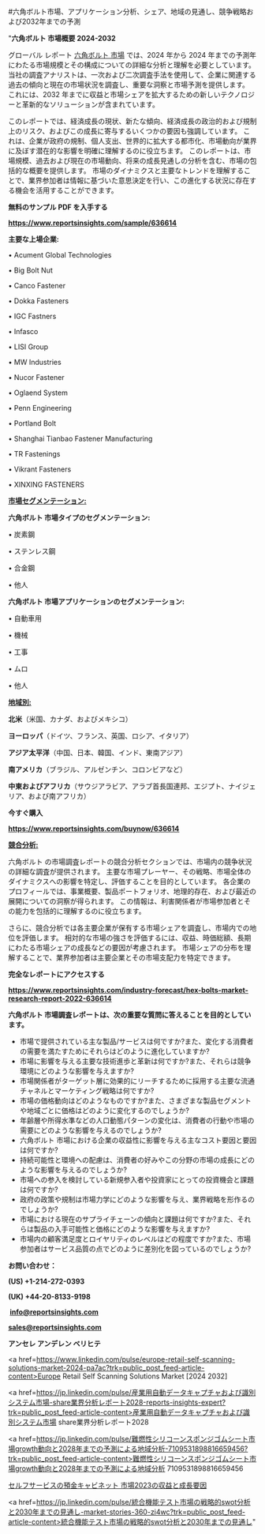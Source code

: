 #六角ボルト市場、アプリケーション分析、シェア、地域の見通し、競争戦略および2032年までの予測

"<strong>六角ボルト 市場概要 2024-2032</strong>

グローバル レポート <a href=https://www.reportsinsights.com/sample/636614>六角ボルト 市場</a> では、2024 年から 2024 年までの予測年にわたる市場規模とその構成についての詳細な分析と理解を必要としています。 当社の調査アナリストは、一次および二次調査手法を使用して、企業に関連する過去の傾向と現在の市場状況を調査し、重要な洞察と市場予測を提供します。 これには、2032 年までに収益と市場シェアを拡大​​するための新しいテクノロジーと革新的なソリューションが含まれています。

このレポートでは、経済成長の現状、新たな傾向、経済成長の政治的および規制上のリスク、およびこの成長に寄与するいくつかの要因も強調しています。 これは、企業が政府の規制、個人支出、世界的に拡大する都市化、市場動向が業界に及ぼす潜在的な影響を明確に理解するのに役立ちます。 このレポートは、市場規模、過去および現在の市場動向、将来の成長見通しの分析を含む、市場の包括的な概要を提供します。 市場のダイナミクスと主要なトレンドを理解することで、業界参加者は情報に基づいた意思決定を行い、この進化する状況に存在する機会を活用することができます。

<strong><b>無料のサンプル PDF を入手する</b></strong>

<a href=https://www.reportsinsights.com/sample/636614><strong><u>https://www.reportsinsights.com/sample/636614</u></strong></a>

<strong>主要な上場企業:</strong>

• Acument Global Technologies

• Big Bolt Nut

• Canco Fastener

• Dokka Fasteners

• IGC Fastners

• Infasco

• LISI Group

• MW Industries

• Nucor Fastener

• Oglaend System

• Penn Engineering

• Portland Bolt

• Shanghai Tianbao Fastener Manufacturing

• TR Fastenings

• Vikrant Fasteners

• XINXING FASTENERS

<strong><u>市場セグメンテーション</u></strong><strong><u>:</u></strong>

<strong>六角ボルト 市場タイプのセグメンテーション:</strong>

• 炭素鋼

• ステンレス鋼

• 合金鋼

• 他人

<strong>六角ボルト 市場アプリケーションのセグメンテーション:</strong>

• 自動車用

• 機械

• 工事

• ムロ

• 他人

<strong><u>地域別</u></strong><strong><u>:</u></strong>

<strong>北米</strong>（米国、カナダ、およびメキシコ）

<strong>ヨーロッパ</strong>（ドイツ、フランス、英国、ロシア、イタリア）

<strong>アジア太平洋</strong>（中国、日本、韓国、インド、東南アジア）

<strong>南アメリカ</strong>（ブラジル、アルゼンチン、コロンビアなど）

<strong>中東およびアフリカ</strong>（サウジアラビア、アラブ首長国連邦、エジプト、ナイジェリア、および南アフリカ）

<strong>今すぐ購入</strong>

<a href=https://www.reportsinsights.com/buynow/636614><strong><u>https://www.reportsinsights.com/buynow/636614</u></strong></a>

<strong><u>競合分析:</u></strong>

六角ボルト の市場調査レポートの競合分析セクションでは、市場内の競争状況の詳細な調査が提供されます。 主要な市場プレーヤー、その戦略、市場全体のダイナミクスへの影響を特定し、評価することを目的としています。 各企業のプロフィールでは、事業概要、製品ポートフォリオ、地理的存在、および最近の展開についての洞察が得られます。 この情報は、利害関係者が市場参加者とその能力を包括的に理解するのに役立ちます。

さらに、競合分析では各主要企業が保有する市場シェアを調査し、市場内での地位を評価します。 相対的な市場の強さを評価するには、収益、時価総額、長期にわたる市場シェアの成長などの要因が考慮されます。 市場シェアの分布を理解することで、業界参加者は主要企業とその市場支配力を特定できます。

<strong>完全なレポートにアクセスする</strong>

<a href=https://www.reportsinsights.com/industry-forecast/hex-bolts-market-research-report-2022-636614><strong><u><b>https://www.reportsinsights.com/industry-forecast/hex-bolts-market-research-report-2022-636614</b></u></strong></a>

<strong><b>六角ボルト 市場調査レポートは、次の重要な質問に答えることを目的としています。</b></strong>
<ul>
  <li>市場で提供されている主な製品/サービスは何ですか?また、変化する消費者の需要を満たすためにそれらはどのように進化していますか?</li>
  <li>市場に影響を与える主要な技術進歩と革新は何ですか?また、それらは競争環境にどのような影響を与えますか?</li>
  <li>市場関係者がターゲット層に効果的にリーチするために採用する主要な流通チャネルとマーケティング戦略は何ですか?</li>
  <li>市場の価格動向はどのようなものですか?また、さまざまな製品セグメントや地域ごとに価格はどのように変化するのでしょうか?</li>
  <li>年齢層や所得水準などの人口動態パターンの変化は、消費者の行動や市場の需要にどのような影響を与えるのでしょうか?</li>
  <li>六角ボルト 市場における企業の収益性に影響を与える主なコスト要因と要因は何ですか?</li>
  <li>持続可能性と環境への配慮は、消費者の好みやこの分野の市場の成長にどのような影響を与えるのでしょうか?</li>
  <li>市場への参入を検討している新規参入者や投資家にとっての投資機会と課題は何ですか?</li>
  <li>政府の政策や規制は市場力学にどのような影響を与え、業界戦略を形作るのでしょうか?</li>
  <li>市場における現在のサプライチェーンの傾向と課題は何ですか?また、それらは製品の入手可能性と価格にどのような影響を与えますか?</li>
  <li>市場内の顧客満足度とロイヤリティのレベルはどの程度ですか?また、市場参加者はサービス品質の点でどのように差別化を図っているのでしょうか?</li>
</ul>
<strong>お問い合わせ：</strong>

<strong>(US) +1-214-272-0393</strong>

<strong>(UK) +44-20-8133-9198</strong>

<strong> </strong><a href=info@reportsinsights.com><strong><u>info@reportsinsights.com</u></strong></a>

<a href=sales@reportsinsights.com><strong><u>sales@reportsinsights.com</u></strong></a>

<strong>アンセレ アンデレン ベリヒテ</strong>

<a href=https://www.linkedin.com/pulse/europe-retail-self-scanning-solutions-market-2024-pa7ac?trk=public_post_feed-article-content>Europe Retail Self Scanning Solutions Market [2024 2032]</a>

<a href=https://jp.linkedin.com/pulse/産業用自動データキャプチャおよび識別システム市場-share業界分析レポート2028-reports-insights-expert?trk=public_post_feed-article-content>産業用自動データキャプチャおよび識別システム市場 share業界分析レポート2028</a>

<a href=https://jp.linkedin.com/pulse/難燃性シリコーンスポンジゴムシート市場growth動向と2028年までの予測による地域分析-7109531898816659456?trk=public_post_feed-article-content>難燃性シリコーンスポンジゴムシート市場growth動向と2028年までの予測による地域分析 7109531898816659456</a>

<a href=https://www.linkedin.com/pulse/セルフサービスの預金キャビネット-市場2023の収益と成長要因-reports-insights-expert/>セルフサービスの預金キャビネット 市場2023の収益と成長要因</a>

<a href=https://jp.linkedin.com/pulse/統合機能テスト市場の戦略的swot分析と2030年までの見通し-market-stories-360-zi4wc?trk=public_post_feed-article-content>統合機能テスト市場の戦略的swot分析と2030年までの見通し</a>"
